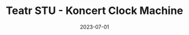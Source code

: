 ---
date: 2023-07-01
published: false
priority: 
title: "Teatr STU - Koncert Clock Machine"
# description: "Digital+ads, print"
description: Plakat, grafiki reklamowe
tags: digital+ads printed+posters
thumbnail: \design\clock-machine\clock-machine-okladka.png
time_period: 
page: design

content_layout:


  - section_layout: 2col
    columns:
      - type: image
        url: \design\clock-machine\clock-machine-okladka.png
        width:
        height:
      - type: text
        content: |
          # Teatr STU <br>Koncert Clock Machine <br> 
          ## Projekt plakatu i grafik reklamowych. <br> <br>
       
      
  
    
        title: 


  - section_layout: 2col
    columns:
      - type: image
        url: \design\clock-machine\clock-machine-1.png


      - type: image
        url: \design\clock-machine\clock-machine-2.png
        caption: 



 

        
---